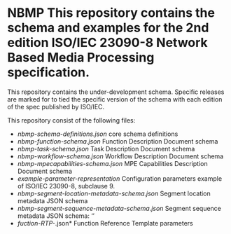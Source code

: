 # NBMP This repository contains the schema and examples for the 2nd edition ISO/IEC 23090-8 Network Based Media Processing specification.

This repository contains the under-development schema. Specific releases are marked for to tied the specific version of the schema with each edition of the spec published by ISO/IEC.

This repository consist of the following files:

- *nbmp-schema-definitions.json*  core schema definitions
- *nbmp-function-schema.json*  Function Description Document schema
- *nbmp-task-schema.json*  Task Description Document schema
- *nbmp-workflow-schema.json*  Workflow Description Document schema
- *nbmp-mpecapabilities-schema.json* MPE Capabilities Description Document schema
- *example-parameter-representation*  Configuration parameters example of ISO/IEC 23090-8, subclause 9.
- *nbmp-segment-location-metadata-schema.json* Segment location metadata JSON schema
- *nbmp-segment-sequence-metadata-schema.json*  Segment sequence metadata JSON schema: ‘’
- *fuction-RTP-*.json*   Function Reference Template parameters
